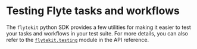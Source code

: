 # Testing Flyte tasks and workflows

The `flytekit` python SDK provides a few utilities for making it easier to test
your tasks and workflows in your test suite. For more details, you can also refer
to the [`flytekit.testing`](https://docs.flyte.org/en/latest/api/flytekit/testing.html) module in the API reference.
